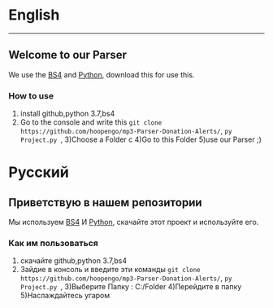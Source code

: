 # English
-----------
## Welcome to our Parser

We use the [BS4](https://pypi.org/project/bs4/) and [Python](https://www.python.org/), download this for use this.

### How to use
1) install github,python 3.7,bs4
2) Go to the console and write this ``` git clone https://github.com/hoopengo/mp3-Parser-Donation-Alerts/ ```,
  ```py Project.py ```,
3)Choose a Folder c
4)Go to this Folder
5)use our Parser ;)

# Русский
## Приветствую в нашем репозитории
Мы используем [BS4](https://pypi.org/project/bs4/) И [Python](https://www.python.org/), скачайте этот проект и используйте его.

### Как им пользоваться
1) скачайте github,python 3.7,bs4
2) Зайдие в консоль и введите эти команды ``` git clone https://github.com/hoopengo/mp3-Parser-Donation-Alerts/ ```,
  ```py Project.py ```,
3)Выберите Папку : C:/Folder
4)Перейдите в папку
5)Наслаждайтесь угаром

